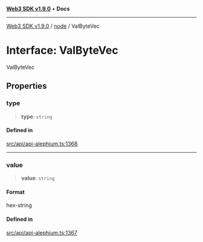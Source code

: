 [**Web3 SDK v1.9.0**](../../../README.md) • **Docs**

***

[Web3 SDK v1.9.0](../../../globals.md) / [node](../README.md) / ValByteVec

# Interface: ValByteVec

ValByteVec

## Properties

### type

> **type**: `string`

#### Defined in

[src/api/api-alephium.ts:1368](https://github.com/Mystic-Nayy/alephium-web3/blob/c1afd789a197ce5fe21f08c2965942090157c33d/packages/web3/src/api/api-alephium.ts#L1368)

***

### value

> **value**: `string`

#### Format

hex-string

#### Defined in

[src/api/api-alephium.ts:1367](https://github.com/Mystic-Nayy/alephium-web3/blob/c1afd789a197ce5fe21f08c2965942090157c33d/packages/web3/src/api/api-alephium.ts#L1367)
